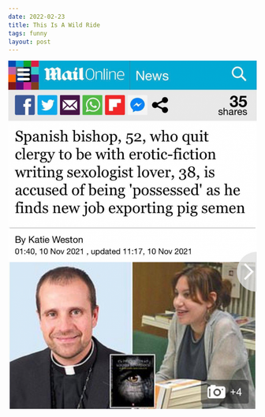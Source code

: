 ```yaml
---
date: 2022-02-23
title: This Is A Wild Ride
tags: funny
layout: post
---
```


![priest](https://raw.githubusercontent.com/muneer78/muneer78.github.io/master/images/priest.png)



